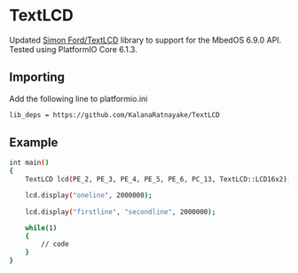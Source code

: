 # TextLCD

Updated [Simon Ford/TextLCD](https://os.mbed.com/users/simon/code/TextLCD/) library to support for the MbedOS 6.9.0 API. Tested using PlatformIO Core 6.1.3.

## Importing

Add the following line to platformio.ini
```sh
lib_deps = https://github.com/KalanaRatnayake/TextLCD
```

## Example 
```sh
int main() 
{
    TextLCD	lcd(PE_2, PE_3, PE_4, PE_5, PE_6, PC_13, TextLCD::LCD16x2);

    lcd.display("oneline", 2000000);
    
    lcd.display("firstline", "secondline", 2000000);

    while(1)
    {
        // code
    }
}
```

<br>
